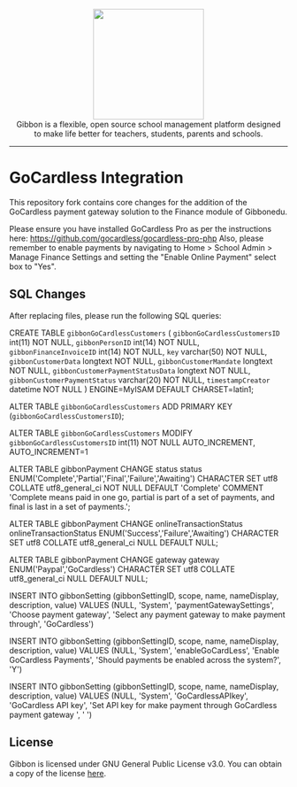 <p align="center">
    <a href="https://gibbonedu.org/" target="_blank"><img width="200" src="https://gibbonedu.org/img/gibbon-logo.png"></a><br>
    Gibbon is a flexible, open source school management platform designed <br>
    to make life better for teachers, students, parents and schools.
</p>

------

GoCardless Integration
===========
This repository fork contains core changes for the addition of the GoCardless payment gateway solution to the Finance module of Gibbonedu.

Please ensure you have installed GoCardless Pro as per the instructions here: https://github.com/gocardless/gocardless-pro-php
Also, please remember to enable payments by navigating to Home > School Admin > Manage Finance Settings and setting the "Enable Online Payment" select box to "Yes".

## SQL Changes

After replacing files, please run the following SQL queries:

CREATE TABLE `gibbonGoCardlessCustomers` (
  `gibbonGoCardlessCustomersID` int(11) NOT NULL,
  `gibbonPersonID` int(14) NOT NULL,
  `gibbonFinanceInvoiceID` int(14) NOT NULL,
  `key` varchar(50) NOT NULL,
  `gibbonCustomerData` longtext NOT NULL,
  `gibbonCustomerMandate` longtext NOT NULL,
  `gibbonCustomerPaymentStatusData` longtext NOT NULL,
  `gibbonCustomerPaymentStatus` varchar(20) NOT NULL,
  `timestampCreator` datetime NOT NULL
) ENGINE=MyISAM DEFAULT CHARSET=latin1;

ALTER TABLE `gibbonGoCardlessCustomers` ADD PRIMARY KEY (`gibbonGoCardlessCustomersID`);

ALTER TABLE `gibbonGoCardlessCustomers` MODIFY `gibbonGoCardlessCustomersID` int(11) NOT NULL AUTO_INCREMENT, AUTO_INCREMENT=1

ALTER TABLE gibbonPayment CHANGE status status ENUM('Complete','Partial','Final','Failure','Awaiting') CHARACTER SET utf8 COLLATE utf8_general_ci NOT NULL DEFAULT 'Complete' COMMENT 'Complete means paid in one go, partial is part of a set of payments, and final is last in a set of payments.';

ALTER TABLE gibbonPayment CHANGE onlineTransactionStatus onlineTransactionStatus ENUM('Success','Failure','Awaiting') CHARACTER SET utf8 COLLATE utf8_general_ci NULL DEFAULT NULL;

ALTER TABLE gibbonPayment CHANGE gateway gateway ENUM('Paypal','GoCardless') CHARACTER SET utf8 COLLATE utf8_general_ci NULL DEFAULT NULL;

INSERT INTO gibbonSetting (gibbonSettingID, scope, name, nameDisplay, description, value) VALUES (NULL, 'System', 'paymentGatewaySettings', 'Choose payment gateway', 'Select any payment gateway to make payment through', 'GoCardless')

INSERT INTO gibbonSetting (gibbonSettingID, scope, name, nameDisplay, description, value) VALUES (NULL, 'System', 'enableGoCardLess', 'Enable GoCardless Payments', 'Should payments be enabled across the system?', 'Y')

INSERT INTO gibbonSetting (gibbonSettingID, scope, name, nameDisplay, description, value) VALUES (NULL, 'System', 'GoCardlessAPIkey', 'GoCardless API key', 'Set API key for make payment through GoCardless payment gateway ', ' ')

## License

Gibbon is licensed under GNU General Public License v3.0. You can obtain a copy of the license [here](https://github.com/GibbonEdu/core/blob/master/LICENSE).
